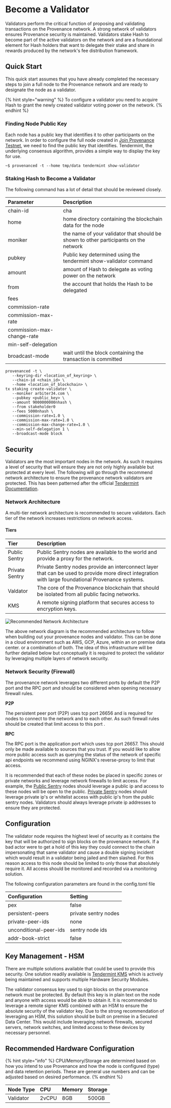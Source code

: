 # Become a Validator

Validators perform the critical function of proposing and validating transactions on the Provenance network. A strong network of validators ensures Provenance security is maintained. Validators stake Hash to become part of the active validators on the network and are a foundational element for Hash holders that want to delegate their stake and share in rewards produced by the network's fee distribution framework. 

## Quick Start

This quick start assumes that you have already completed the necessary steps to join a full node to the Provenance network and are ready to designate the node as a validator. 

{% hint style="warning" %}
To configure a validator you need to acquire Hash to grant the newly created validator voting power on the network. 
{% endhint %}

### Finding Node Public Key

Each node has a public key that identifies it to other participants on the network. In order to configure the full node created in [Join Provenance Testnet](join-provenance-testnet.md), we need to find the public key that identifies. Tendermint, the underlying consensus algorithm, provides a simple way to display the key for use.

```text
~$ provenanced -t --home tmp/data tendermint show-validator
```

### Staking Hash to Become a Validator

The following command has a lot of detail that should be reviewed closely. 

| Parameter | Description |
| :--- | :--- |
| chain-id | cha |
| home | home directory containing the blockchain data for the node |
| moniker | the name of your validator that should be shown to other participants on the network |
| pubkey | Public key determined using the tendermint show-validator command |
| amount | amount of Hash to delegate as voting power on the network |
| from | the account that holds the Hash to be delegated |
| fees |  |
| commission-rate |  |
| commission-max-rate |  |
| commission-max-change-rate |  |
| min-self-delegation |  |
| broadcast-mode | wait until the block containing the transaction is committed |

```text
provenanced -t \
   --keyring-dir <location_of_keyring> \
   --chain-id <chain_id> \
   --home <location_of_blockchain> \
tx staking create-validator \
   --moniker arbiter34.com \
   --pubkey <public_key> \
   --amount 9000000000nhash \
   --from stakeholder0 
   --fees 5000nhash \
   --commission-rate=1.0 \
   --commission-max-rate=1.0 \
   --commission-max-change-rate=1.0 \
   --min-self-delegation 1 \
   --broadcast-mode block
```

## Security

Validators are the most important nodes in the network. As such it requires a level of security that will ensure they are not only highly available but protected at every level. The following will go through the recommend network architecture to ensure the provenance network validators are protected. This has been patterned after the official [Tendermint Documentation](https://docs.tendermint.com/master/nodes/validators.html).

### Network Architecture

A multi-tier network architecture is recommended to secure validators. Each tier of the network increases restrictions on network access.

#### Tiers

| Tier | Description |
| :--- | :--- |
| Public Sentry | Public Sentry nodes are available to the world and provide a proxy for the network. |
| Private Sentry | Private Sentry nodes provide an interconnect layer that can be used to provide more direct integration with large foundational Provenance systems. |
| Valdator | The core of the Provenance blockchain that should be isolated from all public facing networks. |
| KMS | A remote signing platform that secures access to encryption keys. |

![Recommended Network Architecture](../../.gitbook/assets/securing-provenanced-validator-2-%20%281%29.png)

The above network diagram is the recommended architecture to follow when building out your provenance nodes and validator. This can be done in a cloud environment such as AWS, GCP, Azure, within an on premise data center. or a combination of both. The idea of this infrastructure will be further detailed below but conceptually it is required to protect the validator by leveraging multiple layers of network security. 

### Network Security \(Firewall\)

The provenance network leverages two different ports by default the P2P port and the RPC port and should be considered when opening necessary firewall rules.

**P2P**

The persistent peer port \(P2P\) uses tcp port 26656 and is required for nodes to connect to the network and to each other. As such firewall rules should be created that limit access to this port . 

**RPC**

The RPC port is the application port which uses tcp port 26657. This should only be made available to sources that you trust. If you would like to allow more public access such as querying the status of the network of specific api endpoints we recommend using NGINX's reverse-proxy to limit that access.

It is recommended that each of these nodes be placed in specific zones or private networks and leverage network firewalls to limit access. For example, the [Public Sentry](configure-a-sentry.md#public-sentry-nodes) nodes should leverage a public ip and access to these nodes will be open to the public. [Private Sentry](configure-a-sentry.md#private-sentry-nodes) nodes should leverage private ip's or whitelist access with public ip's from the public sentry nodes. Validators should always leverage private ip addresses to ensure they are protected.

## Configuration

The validator node requires the highest level of security as it contains the key that will be authorized to sign blocks on the provenance network. If a bad actor were to get a hold of this key they could connect to the chain impersonating that same validator and cause a double signing incident which would result in a validator being jailed and then slashed. For this reason access to this node should be limited to only those that absolutely require it. All access should be monitored and recorded via a monitoring solution. 

The following configuration parameters are found in the config.toml file

| Configuration | Setting |
| :--- | :--- |
| pex | false |
| persistent-peers | private sentry nodes |
| private-peer-ids | none |
| unconditional-peer-ids | sentry node ids |
| addr-book-strict | false |

## Key Management - HSM

There are multiple solutions available that could be used to provide this security. One solution readily available is [Tendermint KMS](https://github.com/iqlusioninc/tmkms) which is actively being maintained and supports multiple Hardware Security Modules. 

The validator consensus key used to sign blocks on the provenance network must be protected. By default this key is in plain text on the node and anyone with access would be able to obtain it. It is recommended to leverage a remote signer KMS combined with an HSM to ensure the absolute security of the validator key. Due to the strong recommendation of leveraging an HSM, this solution should be built on premise in a Secured Data Center. This would include leveraging network firewalls, secured servers, network switches, and limited access to these devices by necessary personnel.

## Recommended Hardware Configuration

{% hint style="info" %}
CPU/Memory/Storage are determined based on how you intend to use Provenance and how the node is configured \(type\) and data retention periods. These are general use numbers and can be adjusted based on desired performance. 
{% endhint %}

| Node Type | CPU | Memory | Storage |
| :--- | :--- | :--- | :--- |
| Validator | 2vCPU | 8GB | 500GB |




